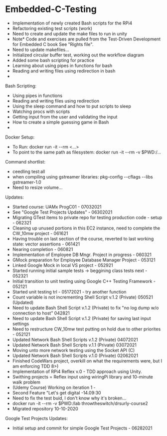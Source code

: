 # Embedded-C-Testing
- Implementation of newly created Bash scripts for the RPi4
- Refactoring existing test scripts (work)
- Need to create and update the make files to run in unity
- Note* Code and exercises are pulled from the Test-Driven Development for Embedded C book
See "Rights file".
- Need to update makefiles...
- Initialized circular buffer test, working out the workflow diagram
- Added some bash scripting for practice
- Learning about using pipes in functions for bash
- Reading and writing files using redirection in bash
- 

Bash Scripting:

- Using pipes in functions
- Reading and writing files using redirection
- Using the sleep command and how to put scripts to sleep
- Watching procs with scripts
- Getting input from the user and validating the input
- How to create a simple guessing game in Bash
- 

Docker Setup:

- To Run: docker run -it --rm <...>
- To point to the same path as filesystem: docker run -it --rm -v $PWD:/...

Command shortlist:

- ceedling test:all
- when compiling using gstreamer libraries: pkg-config --cflags --libs gstreamer-1.0
- Need to resize volume...

Updates:
- Started course: UAMx ProgC01 - 07032021
- See "Google Test Projects Updates" - 06302021
- Migrating GTest items to private repo for testing production code - setup - 062321
- Cleaning up unused portions in this EC2 instance, need to complete the CW_10mw project - 061621
- Having trouble on last section of the course, reverted to last working state: vector assertions - 061421
- Nearing completion - 060821
- Implementation of Employee DB Mngr. Project in progress - 060321
- GMock preparation for Employee Database Manager Project - 053121
- Linked Google Mock in local VS project - 052921
- Started running initial sample tests -> beggining class tests next - 052321 
- Initial transition to unit testing using Google C++ Testing Framework - 052121
- Started unit testing trl - 05172021 - try another function
- Count variable is not incrementing Shell Script v.1.2 (Private) 050521 (Updated)
- Need to update Bash Shell Script v.1.2 (Private) to fix "no log dump w/o connection to host" 042821
- Need to update Bash Shell Script v.1.2 (Private) for saving last input settings 
- Need to restructure CW_10mw test putting on hold due to other priorites - 052121 
- Updated Network Bash Shell Scripts v.1.2 (Private) 04072021
- Updated Network Bash Shell Scripts v.1.1 (Private) 03072021
- Moving unto more network testing using the Socket API (C)
- Updated Network Bash Shell Scripts v.1.0 (Private) 02062021
- Finished CodeWars project, overkill on what the requirements were, but I am enforcing TDD 8>)
- Implementation of RPi4 Reflex v.0 - TDD approach using Unity.
- Swithing projects = Reflex input using wiringPi library and 10-minute walk problem
- (Udemy Course) Working on iteration 1 - 
- Second Feature "Let's get digital -14.09:30 
- Need to fix the test buid, I don't know why it's broken... 
- docker run -it --rm -v $PWD:/lab throwtheswitch/drsurly-course2
- Migrated repository 10-10-2020

Google Test Projects Updates:
- Initial setup and commit for simple Google Test Projects - 06282021
